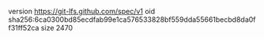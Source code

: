 version https://git-lfs.github.com/spec/v1
oid sha256:6ca0300bd85ecdfab99e1ca576533828bf559dda55661becbd8da0ff31ff52ca
size 2470
